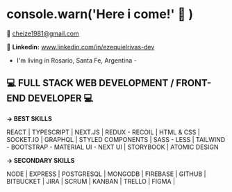 # console.warn('Here i come!' :wave: )

:email: cheize1981@gmail.com

:link: **Linkedin:** www.linkedin.com/in/ezequielrivas-dev

- I'm living in Rosario, Santa Fe, Argentina -

## :computer: FULL STACK WEB DEVELOPMENT / FRONT-END DEVELOPER :computer:

**-> BEST SKILLS**

REACT | TYPESCRIPT | NEXT.JS | REDUX - RECOIL |
HTML & CSS |
SOCKET.IO | GRAPHQL |
STYLED COMPONENTS | SASS - LESS | TAILWIND - BOOTSTRAP - MATERIAL UI - NEXT UI |
STORYBOOK | ATOMIC DESIGN 


**-> SECONDARY SKILLS**

NODE | EXPRESS | POSTGRESQL | MONGODB | FIREBASE |
GITHUB | BITBUCKET | JIRA | SCRUM | KANBAN | TRELLO | FIGMA |
 
